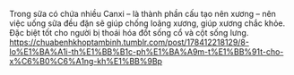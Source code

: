 Trong sữa có chứa nhiều Canxi – là thành phần cấu tạo nên xương – nên việc uống sữa đều đặn sẽ giúp chống loãng xương, giúp xương chắc khỏe. Đặc biệt tốt cho người bị thoái hóa đốt sống cổ và cột sống lưng.
https://chuabenhkhoptambinh.tumblr.com/post/178412218129/8-lo%E1%BA%A1i-th%E1%BB%B1c-ph%E1%BA%A9m-t%E1%BB%91t-cho-x%C6%B0%C6%A1ng-kh%E1%BB%9Bp
